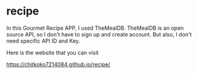 # recipe
In this Gourmet Recipe APP, I used TheMealDB.
TheMealDB is an open source API, so I don't have to sign up and create account.
But also, I don't need specific API ID and Key.

Here is the website that you can visit

https://chitkoko7214084.github.io/recipe/
